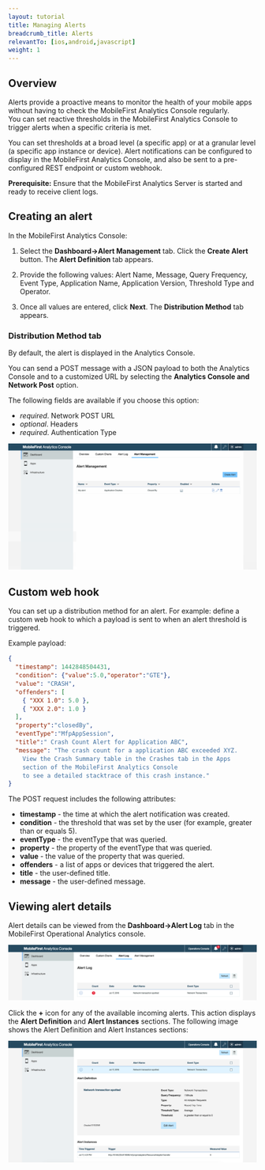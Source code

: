 ```yaml
---
layout: tutorial
title: Managing Alerts
breadcrumb_title: Alerts
relevantTo: [ios,android,javascript]
weight: 1
---
```

## Overview
Alerts provide a proactive means to monitor the health of your mobile apps without having to check the MobileFirst Analytics Console regularly.  
You can set reactive thresholds in the MobileFirst Analytics Console to trigger alerts when a specific criteria is met.

You can set thresholds at a broad level (a specific app) or at a granular level (a specific app instance or device). Alert notifications can be configured to display in the MobileFirst Analytics Console, and also be sent to a pre-configured REST endpoint or custom webhook.

**Prerequisite:** Ensure that the MobileFirst Analytics Server is started and ready to receive client logs.

## Creating an alert
In the MobileFirst Analytics Console:

1. Select the **Dashboard→Alert Management** tab. Click the **Create Alert** button. The **Alert Definition** tab appears.

1. Provide the following values: Alert Name, Message, Query Frequency, Event Type, Application Name, Application Version, Threshold Type and Operator.

2. Once all values are entered, click **Next**. The **Distribution Method** tab appears.

### Distribution Method tab
By default, the alert is displayed in the Analytics Console.

You can send a POST message with a JSON payload to both the Analytics Console and to a customized URL by selecting the **Analytics Console and Network Post** option.

The following fields are available if you choose this option:

* *required*. Network POST URL
* *optional*. Headers
* *required*. Authentication Type


<img class="gifplayer" alt="Creating an alert" src="creating-an-alert.png"/>

## Custom web hook
You can set up a distribution method for an alert. For example: define a custom web hook to which a payload is sent to when an alert threshold is triggered.

Example payload:

```json
{
  "timestamp": 1442848504431,
  "condition": {"value":5.0,"operator":"GTE"},
  "value": "CRASH",
  "offenders": [
    { "XXX 1.0": 5.0 },
    { "XXX 2.0": 1.0 }
  ],
  "property":"closedBy",
  "eventType":"MfpAppSession",
  "title":" Crash Count Alert for Application ABC",
  "message": "The crash count for a application ABC exceeded XYZ.
    View the Crash Summary table in the Crashes tab in the Apps
    section of the MobileFirst Analytics Console
    to see a detailed stacktrace of this crash instance."
}
```

The POST request includes the following attributes:

* **timestamp** - the time at which the alert notification was created.
* **condition** - the threshold that was set by the user (for example, greater than or equals 5).
* **eventType** - the eventType that was queried.
* **property** - the property of the eventType that was queried.
* **value** - the value of the property that was queried.
* **offenders** - a list of apps or devices that triggered the alert.
* **title** - the user-defined title.
* **message** - the user-defined message.

## Viewing alert details
Alert details can be viewed from the **Dashboard→Alert Log** tab in the MobileFirst Operational Analytics console.

![A new alert log](alert-log.png)

Click the **+** icon for any of the available incoming alerts. This action displays the **Alert Definition** and **Alert Instances** sections. The following image shows the Alert Definition and Alert Instances sections:

![Alert definitiosns and instances](alert-definitions-and-instances.png)
